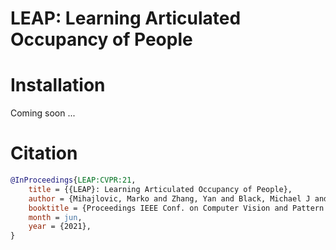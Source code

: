# LEAP: Learning Articulated Occupancy of People

# Installation
Coming soon ...

# Citation

```bibtex
@InProceedings{LEAP:CVPR:21,
    title = {{LEAP}: Learning Articulated Occupancy of People},
    author = {Mihajlovic, Marko and Zhang, Yan and Black, Michael J and Tang, Siyu},
    booktitle = {Proceedings IEEE Conf. on Computer Vision and Pattern Recognition (CVPR)},
    month = jun,
    year = {2021},
}
```
